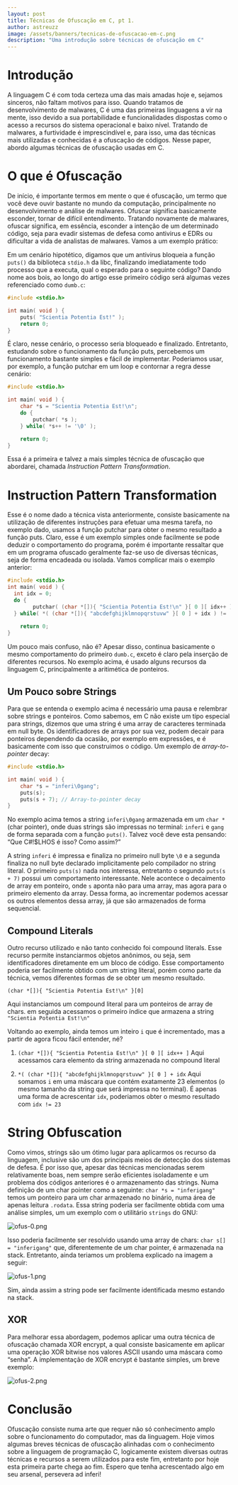 ```yaml
---
layout: post
title: Técnicas de Ofuscação em C, pt 1.
author: astreuzz
image: /assets/banners/tecnicas-de-ofuscacao-em-c.png
description: "Uma introdução sobre técnicas de ofuscação em C"
---
```


# Introdução

A linguagem C é com toda certeza uma das mais amadas hoje e, sejamos sinceros, não faltam motivos para isso. Quando tratamos de desenvolvimento de malwares, C é uma das primeiras linguagens a vir na mente, isso devido a sua portabilidade e funcionalidades dispostas como o acesso a recursos do sistema operacional e baixo nível. Tratando de malwares, a furtividade é imprescindível e, para isso, uma das técnicas mais utilizadas e conhecidas é a ofuscação de códigos. Nesse paper, abordo algumas técnicas de ofuscação usadas em C.

# O que é Ofuscação

De início, é importante termos em mente o que é ofuscação, um termo que você deve ouvir bastante no mundo da computação, principalmente no desenvolvimento e análise de malwares. Ofuscar significa basicamente esconder, tornar de difícil entendimento. Tratando novamente de malwares, ofuscar significa, em essência, esconder a intenção de um determinado código, seja para evadir sistemas de defesa como antivirus e EDRs ou dificultar a vida de analistas de malwares. Vamos a um exemplo prático:

Em um cenário hipotético, digamos que um antivirus bloqueia a função `puts()` da biblioteca `stdio.h` da libc, finalizando imediatamente todo processo que a executa, qual o esperado para o seguinte código? Dando nome aos bois, ao longo do artigo esse primeiro código será algumas vezes referenciado como `dumb.c`:

```c
#include <stdio.h>

int main( void ) {
	puts( "Scientia Potentia Est!" );
	return 0;
}
```

É claro, nesse cenário, o processo seria bloqueado e finalizado. Entretanto, estudando sobre o funcionamento da função puts, percebemos um funcionamento bastante simples e fácil de implementar. Poderiamos usar, por exemplo, a função putchar em um loop e contornar a regra desse cenário:

```c
#include <stdio.h>

int main( void ) {
	char *s = "Scientia Potentia Est!\n";
	do {
		putchar( *s );
	} while( *s++ != '\0' );

	return 0;
}
```

Essa é a primeira e talvez a mais simples técnica de ofuscação que abordarei, chamada *Instruction Pattern Transformation*.

# Instruction Pattern Transformation

Esse é o nome dado a técnica vista anteriormente, consiste basicamente na utilização de diferentes instruções para efetuar uma mesma tarefa, no exemplo dado, usamos a função putchar para obter o mesmo resultado a função puts. Claro, esse é um exemplo simples onde facilmente se pode deduzir o comportamento do programa, porém é importante ressaltar que em um programa ofuscado geralmente faz-se uso de diversas técnicas, seja de forma encadeada ou isolada. Vamos complicar mais o exemplo anterior:

```c
#include <stdio.h>
int main( void ) {
  int idx = 0;
  do {
        putchar( (char *[]){ "Scientia Potentia Est!\n" }[ 0 ][ idx++ ] );
  } while( *( (char *[]){ "abcdefghijklmnopqrstuvw" }[ 0 ] + idx ) != '\0' );
	
	return 0;
}
```

Um pouco mais confuso, não é? Apesar disso, continua basicamente o mesmo comportamento do primeiro `dumb.c`, exceto é claro pela inserção de diferentes recursos. No exemplo acima, é usado alguns recursos da linguagem C, principalmente a aritimética de ponteiros.

## Um Pouco sobre Strings

Para que se entenda o exemplo acima é necessário uma pausa e relembrar sobre strings e ponteiros. Como sabemos, em C não existe um tipo especial para strings, dizemos que uma string é uma array de caracteres terminada em null byte. Os identificadores de arrays por sua vez, podem decair para ponteiros dependendo da ocasião, por exemplo em expressões, e é basicamente com isso que construimos o código. Um exemplo de *array-to-pointer* decay:

```c
#include <stdio.h>

int main( void ) {
	char *s = "inferi\0gang";
	puts(s);
	puts(s + 7); // Array-to-pointer decay
}
```

No exemplo acima temos a string `inferi\0gang` armazenada em um `char *` (char pointer), onde duas strings são impressas no terminal: `inferi` e `gang` de forma separada com a função `puts()`. Talvez você deve esta pensando: “Que C#!$LHOS é isso? Como assim?”

A string `inferi` é impressa e finaliza no primeiro null byte `\0` e a segunda finaliza no null byte declarado implicitamente pelo compilador no string literal. O primeiro `puts(s)` nada nos interessa, entretanto o segundo `puts(s + 7)` possui um comportamento interessante. Nele acontece o decaimento de array em ponteiro, onde `s` aponta não para uma array, mas agora para o primeiro elemento da array. Dessa forma, ao incrementar podemos acessar os outros elementos dessa array, já que são armazenados de forma sequencial.

## Compound Literals

Outro recurso utilizado e não tanto conhecido foi compound literals. Esse recurso permite instanciarmos objetos anônimos, ou seja, sem identificadores diretamente em um bloco de código. Esse comportamento poderia ser facilmente obtido com um string literal, porém como parte da técnica, vemos diferentes formas de se obter um mesmo resultado.

`(char *[]){ "Scientia Potentia Est!\n" }[0]` 

Aqui instanciamos um compound literal para um ponteiros de array de chars. em seguida acessamos o primeiro índice que armazena a string `"Scientia Potentia Est!\n"`

Voltando ao exemplo, ainda temos um inteiro `i` que é incrementado, mas a partir de agora ficou fácil entender, né?

1. `(char *[]){ "Scientia Potentia Est!\n" }[ 0 ][ idx++ ]` Aqui acessamos cara elemento da string armazenada no compound literal

2. `*( (char *[]){ "abcdefghijklmnopqrstuvw" }[ 0 ] + idx` Aqui somamos `i` em uma máscara que contém exatamente 23 elementos (o mesmo tamanho da string que será impressa no terminal). É apenas uma forma de acrescentar `idx`, poderiamos obter o mesmo resultado com `idx != 23`

# String Obfuscation

Como vimos, strings são um ótimo lugar para aplicarmos os recurso da linguagem, inclusive são um dos principais meios de detecção dos sistemas de defesa. É por isso que, apesar das técnicas mencionadas serem relativamente boas, nem sempre serão eficientes isoladamente e um problema dos códigos anteriores é o armazenamento das strings. Numa definição de um char pointer como a seguinte: `char *s = "inferigang"` temos um ponteiro para um char armazenado no binário, numa área de apenas leitura `.rodata`. Essa string poderia ser facilmente obtida com uma análise simples, um um exemplo com o utilitário `strings` do GNU:

![ofus-0.png](/assets/img/ofus-0.png)

Isso poderia facilmente ser resolvido usando uma array de chars: `char s[] = "inferigang"` que, diferentemente de um char pointer, é armazenada na stack. Entretanto, ainda teriamos um problema explicado na imagem a seguir:

![ofus-1.png](/assets/img/ofus-1.png)

Sim, ainda assim a string pode ser facilmente identificada mesmo estando na stack.

## XOR

Para melhorar essa abordagem, podemos aplicar uma outra técnica de ofuscação chamada XOR encrypt, a qual consiste basicamente em aplicar uma operação XOR bitwise nos valores ASCII usando uma máscara como “senha”. A implementação de XOR encrypt é bastante simples, um breve exemplo:

![ofus-2.png](/assets/img/ofus-2.png)

# Conclusão

Ofuscação consiste numa arte que requer não só conhecimento amplo sobre o funcionamento do computador, mas da linguagem. Hoje vimos algumas breves técnicas de ofuscação alinhadas com o conhecimento sobre a linguagem de programação C, logicamente existem diversas outras técnicas e recursos a serem utilizados para este fim, entretanto por hoje esta primeira parte chega ao fim. Espero que tenha acrescentado algo em seu arsenal, persevera ad inferi!
